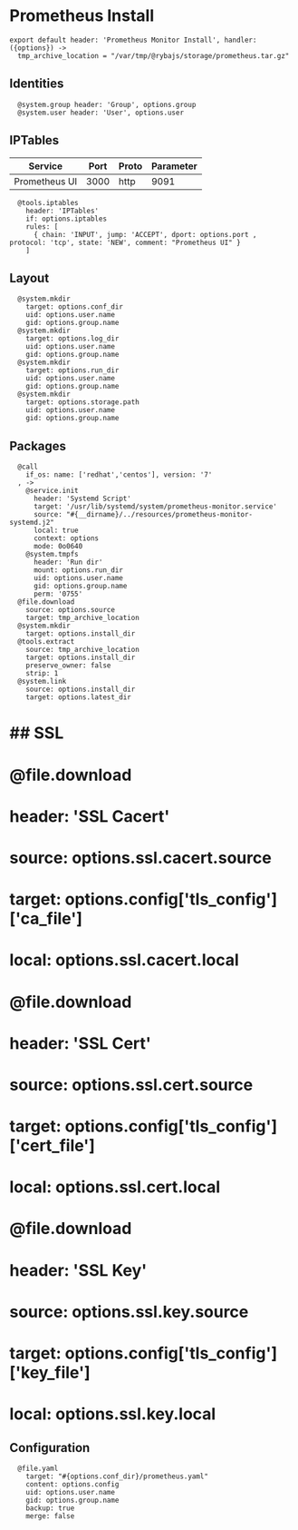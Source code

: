 
# Prometheus Install

    export default header: 'Prometheus Monitor Install', handler: ({options}) ->
      tmp_archive_location = "/var/tmp/@rybajs/storage/prometheus.tar.gz"

## Identities

      @system.group header: 'Group', options.group
      @system.user header: 'User', options.user

## IPTables

| Service       | Port  | Proto | Parameter   |
|---------------|-------|-------|-------------|
| Prometheus UI | 3000  | http  |  9091       |

      @tools.iptables
        header: 'IPTables'
        if: options.iptables
        rules: [
          { chain: 'INPUT', jump: 'ACCEPT', dport: options.port , protocol: 'tcp', state: 'NEW', comment: "Prometheus UI" }
        ]

## Layout

      @system.mkdir
        target: options.conf_dir
        uid: options.user.name
        gid: options.group.name
      @system.mkdir
        target: options.log_dir
        uid: options.user.name
        gid: options.group.name
      @system.mkdir
        target: options.run_dir
        uid: options.user.name
        gid: options.group.name
      @system.mkdir
        target: options.storage.path
        uid: options.user.name
        gid: options.group.name

## Packages
      
      @call
        if_os: name: ['redhat','centos'], version: '7'
      , ->
        @service.init
          header: 'Systemd Script'
          target: '/usr/lib/systemd/system/prometheus-monitor.service'
          source: "#{__dirname}/../resources/prometheus-monitor-systemd.j2"
          local: true
          context: options
          mode: 0o0640
        @system.tmpfs
          header: 'Run dir'
          mount: options.run_dir
          uid: options.user.name
          gid: options.group.name
          perm: '0755'
      @file.download
        source: options.source
        target: tmp_archive_location
      @system.mkdir
        target: options.install_dir
      @tools.extract
        source: tmp_archive_location
        target: options.install_dir
        preserve_owner: false
        strip: 1
      @system.link
        source: options.install_dir
        target: options.latest_dir

# ## SSL
# 
#       @file.download
#         header: 'SSL Cacert'
#         source: options.ssl.cacert.source
#         target: options.config['tls_config']['ca_file']
#         local: options.ssl.cacert.local
#       @file.download
#         header: 'SSL Cert'
#         source: options.ssl.cert.source
#         target: options.config['tls_config']['cert_file']
#         local: options.ssl.cert.local
#       @file.download
#         header: 'SSL Key'
#         source: options.ssl.key.source
#         target: options.config['tls_config']['key_file']
#         local: options.ssl.key.local

## Configuration

      @file.yaml
        target: "#{options.conf_dir}/prometheus.yaml"
        content: options.config
        uid: options.user.name
        gid: options.group.name
        backup: true
        merge: false
